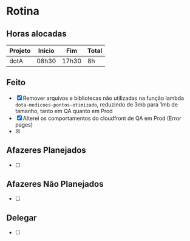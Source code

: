 # Rotina

## Horas alocadas

Projeto | Inicio |  Fim  | Total
--------|--------|-------|------
dotA    | 08h30  | 17h30 | 8h

## Feito

- [x] Remover arquivos e bibliotecas não utilizadas na função lambda `dota-medicoes-pontos-otimizado`, reduzindo de 3mb para 1mb de tamanho, tanto em QA quanto em Prod
- [x] Alterei os comportamentos do cloudfront de QA em Prod (Error pages)
- [x] 

## Afazeres Planejados

- [ ] 

## Afazeres Não Planejados

- [ ] 

## Delegar

- [ ] 

<!--stackedit_data:
eyJoaXN0b3J5IjpbMTU2Nzk1OTMyMCwtMzExNTc4ODEzLC0xMz
k4MDkyNzYzLC0xOTY1MjYyMzkxLDE4ODk0MzE3NzEsOTA5NjIy
MDkxLDE5NTM0MzA4ODUsLTM4ODUxMDQyOSwtMTI3MjA4NjkzLC
02OTYwMDY5MDIsLTQ2NjQyMzQ0MywyMDk1NjcwMjg5LDEyNzU3
OTY2OCwyNzE4MTAxOTcsMTMwNjQ4MTI3MSwtMTI4OTM5MDQ0Ny
wxODY0MDQ1Njk2LC0zNDM5MDA0MDAsMTI5NDI2NDI2NCwtMTM4
OTkxMjA4NV19
-->